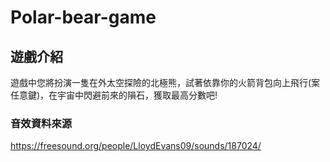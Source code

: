 # Polar-bear-game

## 遊戲介紹

遊戲中您將扮演一隻在外太空探險的北極熊，試著依靠你的火箭背包向上飛行(案任意鍵)，在宇宙中閃避前來的隕石，獲取最高分數吧!

### 音效資料來源

 https://freesound.org/people/LloydEvans09/sounds/187024/
